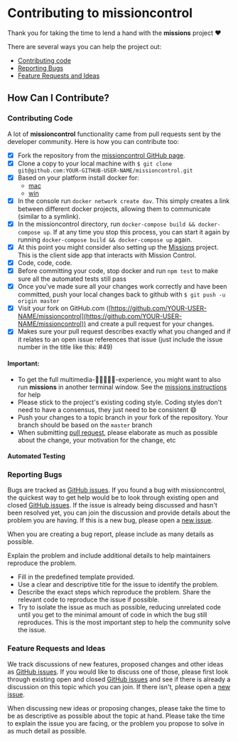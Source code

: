 # Contributing to missioncontrol

Thank you for taking the time to lend a hand with the **missions** project ❤️

There are several ways you can help the project out:

* [Contributing code](#contributing-code)
* [Reporting Bugs](#reporting-bugs)
* [Feature Requests and Ideas](#feature-requests-and-ideas)

## How Can I Contribute?

### Contributing Code

A lot of **missioncontrol** functionality came from pull requests sent by the developer community. Here is how you can contribute too:

- [x] Fork the repository from the [missioncontrol GitHub page](https://github.com/DAVFoundation/missioncontrol).
- [x] Clone a copy to your local machine with `$ git clone git@github.com:YOUR-GITHUB-USER-NAME/missioncontrol.git`
- [x] Based on your platform install docker for:
  - [mac](https://docs.docker.com/docker-for-mac/install/)
  - [win](https://docs.docker.com/docker-for-windows/install/)
- [x] In the console run `docker network create dav`. This simply creates a link between different docker projects, allowing them to communicate (similar to a symlink).
- [x] In the missioncontrol directory, run `docker-compose build && docker-compose up`. If at any time you stop this process, you can start it again by running `docker-compose build && docker-compose up` again.
- [x] At this point you might consider also setting up the [Missions](https://github.com/DAVFoundation/missions/blob/master/CONTRIBUTING.md) project. This is the client side app that interacts with Mission Control.
- [x] Code, code, code. 
- [x] Before committing your code, stop docker and run `npm test` to make sure all the automated tests still pass
- [x] Once you've made sure all your changes work correctly and have been committed, push your local changes back to github with `$ git push -u origin master`
- [x] Visit your fork on GitHub.com ([https://github.com/YOUR-USER-NAME/missioncontrol](https://github.com/YOUR-USER-NAME/missioncontrol)) and create a pull request for your changes.
- [x] Makes sure your pull request describes exactly what you changed and if it relates to an open issue references that issue (just include the issue number in the title like this: #49)

#### Important:

* To get the full multimedia-🚢🚠🚗🚕🚅-experience, you might want to also run **missions** in another terminal window. See the [missions instructions](https://github.com/DAVFoundation/missions/blob/master/CONTRIBUTING.md) for help
* Please stick to the project's existing coding style. Coding styles don't need to have a consensus, they just need to be consistent :smile:
* Push your changes to a topic branch in your fork of the repository. Your branch should be based on the `master` branch
* When submitting [pull request](https://help.github.com/articles/using-pull-requests/), please elaborate as much as possible about the change, your motivation for the change, etc

#### Automated Testing


### Reporting Bugs

Bugs are tracked as [GitHub issues](https://github.com/DAVfoundation/missioncontrol/issues). If you found a bug with missioncontrol, the quickest way to get help would be to look through existing open and closed [GitHub issues](https://github.com/DAVfoundation/missioncontrol/issues?q=is%3Aissue). If the issue is already being discussed and hasn't been resolved yet, you can join the discussion and provide details about the problem you are having. If this is a new bug, please open a [new issue](https://github.com/DAVfoundation/missioncontrol/issues/new).

When you are creating a bug report, please include as many details as possible.

Explain the problem and include additional details to help maintainers reproduce the problem.

* Fill in the predefined template provided.
* Use a clear and descriptive title for the issue to identify the problem.
* Describe the exact steps which reproduce the problem. Share the relevant code to reproduce the issue if possible.
* Try to isolate the issue as much as possible, reducing unrelated code until you get to the minimal amount of code in which the bug still reproduces. This is the most important step to help the community solve the issue.

### Feature Requests and Ideas

We track discussions of new features, proposed changes and other ideas as [GitHub issues](https://github.com/DAVfoundation/missioncontrol/issues). If you would like to discuss one of those, please first look through existing open and closed [GitHub issues](https://github.com/DAVfoundation/missioncontrol/issues?q=is%3Aissue) and see if there is already a discussion on this topic which you can join. If there isn't, please open a [new issue](https://github.com/DAVfoundation/missioncontrol/issues/new).

When discussing new ideas or proposing changes, please take the time to be as descriptive as possible about the topic at hand. Please take the time to explain the issue you are facing, or the problem you propose to solve in as much detail as possible.
